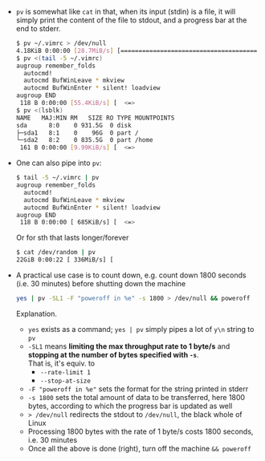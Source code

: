 


- `pv` is somewhat like `cat` in that, when its input (stdin) is a file, it will simply print
  the content of the file to stdout, and a progress bar at the end to stderr.
  ```bash
  $ pv ~/.vimrc > /dev/null
  4.18KiB 0:00:00 [28.7MiB/s] [==========================================================>] 100%
  $ pv <(tail -5 ~/.vimrc)
  augroup remember_folds
    autocmd!
    autocmd BufWinLeave * mkview
    autocmd BufWinEnter * silent! loadview
  augroup END
   118 B 0:00:00 [55.4KiB/s] [  <=>                                                       ]
  $ pv <(lsblk)
  NAME   MAJ:MIN RM   SIZE RO TYPE MOUNTPOINTS
  sda      8:0    0 931.5G  0 disk
  ├─sda1   8:1    0    96G  0 part /
  └─sda2   8:2    0 835.5G  0 part /home
   161 B 0:00:00 [9.99KiB/s] [  <=>                                                       ]
  ```
- One can also pipe into `pv`:
  ```bash
  $ tail -5 ~/.vimrc | pv
  augroup remember_folds
    autocmd!
    autocmd BufWinLeave * mkview
    autocmd BufWinEnter * silent! loadview
  augroup END
   118 B 0:00:00 [ 685KiB/s] [  <=>                                                       ]
  ```
  Or for sth that lasts longer/forever
  ```bash
  $ cat /dev/random | pv
  22GiB 0:00:22 [ 336MiB/s] [                                            <=>              ]
  ```
- A practical use case is to count down, e.g. count down 1800 seconds (i.e. 30 minutes) before shutting down the machine
  ```bash
  yes | pv -SL1 -F "poweroff in %e" -s 1800 > /dev/null && poweroff
  ```
  
  Explanation.
    - `yes` exists as a command; `yes | pv` simply pipes a lot of `y\n` string to `pv`
    - `-SL1` means **limiting the max throughput rate to 1 byte/s** and
      **stopping at the number of bytes specified with `-s`**.  
      That is, it's equiv. to
        - `--rate-limit 1`
        - `--stop-at-size`
    - `-F "poweroff in %e"` sets the format for the string printed in stderr
    - `-s 1800` sets the total amount of data to be transferred, here 1800 bytes, according to which the progress bar
      is updated as well
    - `> /dev/null` redirects the stdout to `/dev/null`, the black whole of Linux
    - Processing 1800 bytes with the rate of 1 byte/s costs 1800 seconds, i.e. 30 minutes
    - Once all the above is done (right), turn off the machine `&& poweroff`
